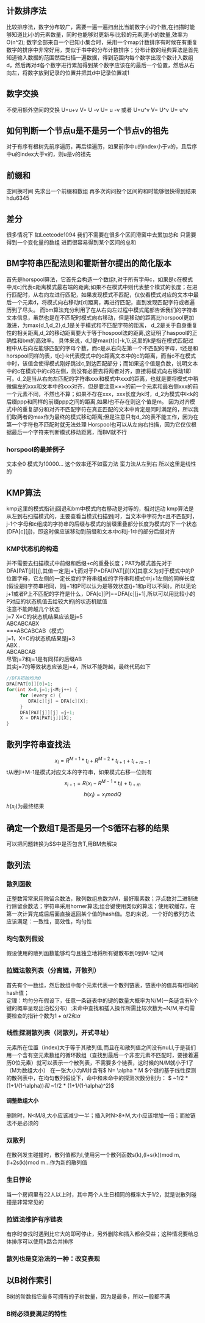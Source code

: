 ## 计数排序法
比较排序法，数字分布较广，需要一遍一遍扫出比当前数字小的个数,在扫描时能够知道比i小的元素数量，同时也能够对更新与i比较的元素j更小的数量,效率为O(n^2);
数字全部来自一个已知小集合时，采用一个map计数排序有时候在有重复数字的排序中非常好用，类似于书中的分布计数排序；分布计数的经典算法是首先知道输入数据的范围然后扫描一遍数据，得到范围内每个数字出现个数计入数组d，然后再对d各个数字进行累加得到某个数字应该在的最后一个位置，然后从右向左，将数字放到记录的位置并把其d中记录位置减1
## 数字交换
不使用额外空间的交换
U=u+v
V= U -v
U= u -v
或者
U=u^v
V= U^v
U= u^v
## 如何判断一个节点u是不是另一个节点v的祖先
对于有序有根树先前序遍历，再后续遍历，如果前序中u的index小于v的，且后序中u的index大于v的，则u是v的祖先
## 前缀和
空间换时间 先求出一个前缀和数组 再多次询问投个区间的和时能够很快得到结果 hdu6345
## 差分
很多情况下 如Leetcode1094 我们不需要在很多个区间滑窗中去累加总和 只需要得到一个变化量的数组 进而很容易得到某个区间的总和
## BM字符串匹配法则和霍斯普尔提出的简化版本
首先是horspool算法，它首先会构造一个数组t,对于所有字母c，如果是c在模式中,t[c]代表c距离模式最右端的距离;如果不在模式中则代表整个模式的长度；在进行匹配时，从右向左进行匹配，如果发现模式不匹配，仅仅看模式对应的文本中最后一个元素d，将模式向右移动t[d]距离，再进行匹配，直到发现匹配字符或者遍历到了尽头。
而bm算法充分利用了在从右向左过程中模式尾部告诉我们的字符串文本信息，虽然也是在不匹配时模式向右移动，但是移动的距离比horspool更加激进，为max{d_1,d_2},d_1是关于模式和不匹配字符的距离， d_2是关于自身重复性的相关距离,d_2的移动距离要大于等于hospool法的距离,这证明了haspool的正确性和bm的高效率。
具体来说，d_1是max{t[c]-k,1},这里的k是指在模式匹配过程中从右向左能够匹配的字母个数，而c是从右向左第一个不匹配的字母，t还是和horspool同样的表，t[c]-k代表模式中的c距离文本中的c的距离，而当c不在模式中时，该值会使得模式刚好跳过c,到达匹配部分；而如果这个值是负数，说明文本中的c在模式中的c的左侧，则没有必要去将两者对齐，直接将模式向右移动1即可。d_2是当从右向左匹配的字符串xxx和模式中xxx的距离，也就是要将模式中稍微偏左的xxx和文本中的xxx对齐，但是要注意×××的前一个元素和最右侧xxx的前一个元素不同，不然也不算；如果不存在xxx，xxx长度为k时，d_2为模式中l<k的后缀ppp和同样的前缀ppp之间的距离,如果l也不存在则这个值是m。
因为对齐模式中的重复部分和对齐不匹配字符在真正匹配的文本中肯定是同时满足的，所以我们取两者的max作为最终的模式移动距离;但是注意只有d_2的表不能工作，因为在第一个字符也不匹配时就无法处理
Horspool也可以从左向右扫描，因为它仅仅根据最后一个字符来判断模式移动距离，而BM就不行
### horspool的最差例子
文本全0 模式为10000... 这个效率还不如蛮力法 蛮力法从左到右 所以这里是线性的
## KMP算法
kmp这里的模式指针j回退和bm中模式向右移动是对等的，相对运动
kmp算法是从左到右扫描模式的，主要查看当模式扫描到j时，当文本中字符为c且不匹配时，j-1个字母和c组成的字符串的后缀与模式的前缀重叠部分长度为模式的下一个状态(DFA[c][j])，即这时侯应该移动到前缀和文本中c和j-1中的部分后缀对齐
### KMP状态机的构造
并不需要去扫描模式中前缀和后缀+c的重叠长度；PAT为模式首先对于DFA[PAT[j]][j],其值一定是j+1;而对于P=DFA[PAT[j]][X]其意义为对于模式中的P位置字母，它左侧的一定长度的字符串组成的字符串和模式中j+1左侧的同样长度(假设是l)字符串相同，则j+1和P可以认为是等效状态(j+1和p可以不同)，所以无论j+1或者P上不匹配的字符是什么，DFA[c][P]==DFA[c][j+1],所以可以用比较小的P对应的状态机值去给较大的j的状态机赋值  
注意不能跨越几个状态  
j=7 X=C的状态机结果应该是j=5  
ABCABCABX  
===ABCABCAB（模式）  
j=1，X=C的状态机结果是j=3  
ABX..  
ABCABCAB  
尽管j=7和j=1是有同样的后缀AB  
其实j=7的等效状态应该是j=4，所以不能跨越，最终代码如下
```cpp
//DFA初始均为0
DFA[PAT[0]][0]=1;
for(int X=0,j=1;j<M;j++) {
     for (every c) {
        DFA[c][j] = DFA[c][X];
     }
     DFA[PAT[j]][j] =j+1;
     X = DFA[PAT[j]][X];
}
```
## 散列字符串查找法
$$ x_i = R^{M-1}*t_i + R^{M-2}*t_{i+1}+t_{i+m-1} $$
t从i到I+M-1是模式对应文本的字符串，如果模式右移一位则有
$$x_{i+1} = R(x_i-R^{M-1}*t_i)+t_{i+m}$$
$$ h(x_i)=x_i mod Q $$
$h(x_i)$为最终结果
## 确定一个数组T是否是另一个S循环右移的结果
可以把问题转换为SS中是否包含T,用BM去解决
## 散列法
### 散列函数
正整数常常采用除留余数法，散列数组总数为M，最好取素数；浮点数对二进制进行除留余数法；字符串采用horner算法;组合键使用类似的算法；使用软缓存，在第一次计算完成后后面直接返回某个值的hash值。总的来说，一个好的散列方法应该满足：一致性，高效性，均匀性
### 均匀散列假设
假设使用的散列函数能够均匀且独立地将所有键散布到0到M-1之间
### 拉链法散列表（分离链，开散列）
首先有个一数组，然后数组中每个元素代表一个散列链表，链表中的值具有相同的hash值；  
定理：均匀分布假设下，任意一条链表中的键的数量大概率为N/M(一条链含有k个键的概率呈现出泊松分布）;未命中查找和插入操作所需比较次数为~N/M,平均需要检查的指针个数为$1+\alpha/2$和$\alpha$
### 线性探测散列表（闭散列，开式寻址）
元素所在位置（index)大于等于其散列值,而且在和散列值之间没有nuLl,于是我们用一个含有空元素数组的循环数组（查找到最后一个非空元素不匹配时，要接着遍历0位元素）就可以表示一个散列表，不需要多个链表，这时候的N/M就小于1了（M为数组大小）
在一张大小为M并含有$ N= \alpha * M $个键的基于线性探测的散列表中，在均匀散列假设下，命中和未命中的探测次数分别为：
$ ~1/2 * (1+1/(1-\alpha))$和$ ~1/2 * (1+1/(1-\alpha)^2)$
#### 调整数组大小
删除时，N<M/8,大小应该减少一半；插入时N>8*M,大小应该增加一倍；而拉链法不是必须的
### 双散列
在散列发生碰撞时，散列值都为l,使用另一个散列函数s(k),(l+s(k))mod m,(l+2s(k))mod m...作为新的散列值
### 生日悖论
当一个房间里有22人以上时，其中两个人生日相同的概率大于1/2，就是说散列碰撞是非常常见的
### 拉链法维护有序链表
有序时查找时遇到比它大的即可停止，另外删除和插入都会受益；这种情况要给总体排序可以使用k路合并排序
### 散列也是变治法的一种：改变表现
## 以B树作索引
B树的阶数指它最多可拥有的子树数量，因为是最多，所以一般都不满
### B树必须要满足的特性
